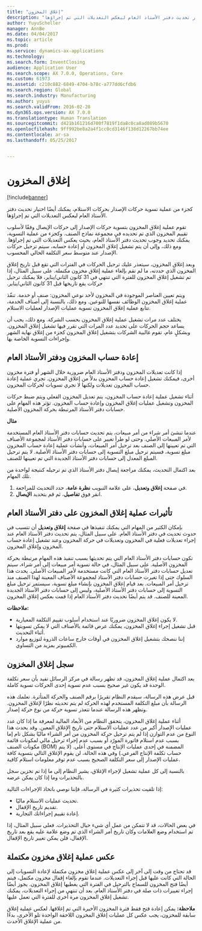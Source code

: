 ```yaml
---
title: "إغلاق المخزون"
description: "كجزء من عملية تسوية حركات الإصدار بحركات الاستلام، يمكنك أيضًا اختيار تحديث دفتر الأستاذ العام ليعكس التعديلات التي تم إجراؤها."
author: YuyuScheller
manager: AnnBe
ms.date: 04/04/2017
ms.topic: article
ms.prod: 
ms.service: dynamics-ax-applications
ms.technology: 
ms.search.form: InventClosing
audience: Application User
ms.search.scope: AX 7.0.0, Operations, Core
ms.custom: 61973
ms.assetid: c210c882-6849-4704-b78c-a777dd6cfdb6
ms.search.region: Global
ms.search.industry: Manufacturing
ms.author: yuyus
ms.search.validFrom: 2016-02-28
ms.dyn365.ops.version: AX 7.0.0
ms.translationtype: Human Translation
ms.sourcegitcommit: d421b161216d700f7819f1da8c0ca8ad089b5670
ms.openlocfilehash: 9ff992be8a2a4f1cc0cd3146f138d12267bb74ee
ms.contentlocale: ar-sa
ms.lasthandoff: 05/25/2017


---
```


# <a name="inventory-close"></a>إغلاق المخزون

[!include[banner](../includes/banner.md)]


كجزء من عملية تسوية حركات الإصدار بحركات الاستلام، يمكنك أيضًا اختيار تحديث دفتر الأستاذ العام ليعكس التعديلات التي تم إجراؤها.

تقوم عملية إغلاق المخزون بتسوية حركات الإصدار إلى حركات الإيصال وفقًا لأسلوب تقييم المخزون الذي تم تحديده في مجموعة نماذج الصنف. وكجزء من عملية التسوية، يمكنك تحديد وجوب تحديث دفتر الأستاذ العام، بحيث يعكس التعديلات التي تم إجراؤها. ومع ذلك، وإلى أن يتم تشغيل إغلاق المخزون أو إعادة حسابه، سيتم ترحيل حركات الإصدار عند متوسط سعر التكلفة الحالي المحسوب. 

وبعد إغلاق المخزون، سيتعذر عليك ترحيل الحركات في الفترات التي تقع قبل تاريخ إغلاق المخزون الذي حددته، ما لم تقم بإلغاء عملية إغلاق مخزون مكتملة. ‏‫على سبيل المثال، إذا تم تشغيل إغلاق المخزون للفترة التي تنتهي في 31 كانون الثاني/يناير، فلا يمكنك ترحيل حركات يقع تاريخها قبل 31 كانون الثاني/يناير. 

ويتم تعيين العناصر الموجودة في المخزون لأحد نوعي المخزون: صنف أو خدمة.‬ تنفّذ عملية إغلاق المخزون الوظائف نفسها للنوعين. ومع ذلك، بالنسبة إلى أصناف الخدمة، تتابع عملية إغلاق المخزون تسوية عمليات الإصدار لعمليات الاستلام. 

يختلف عدد مرات تشغيل عملية إغلاق المخزون بحسب الشركة. ومع ذلك، يجب أن يساعد حجم الحركات على تحديد عدد المرات التي تقرر فيها تشغيل إغلاق المخزون. وبشكلٍ عام، تقوم غالبية الشركات بتشغيل إغلاق المخزون كجزء من إغلاق نهاية الشهر وإجراءات التسوية الخاصة بها.

## <a name="inventory-recalculation-and-the-general-ledger"></a>إعادة حساب المخزون ودفتر الأستاذ العام
إذا كانت تعديلات المخزون ودفتر الأستاذ العام ضرورية خلال الشهر أو فترة مخزون أخرى، فيمكنك تشغيل إعادة حساب المخزون بدلاً من إغلاق المخزون. تجري عملية إعادة حساب المخزون تعديلات ولكنها لا تجري تسويات لحركات المخزون. 

أثناء تشغيل عملية إعادة حساب المخزون، يتم تعديل المخزون الفعلي ويتم ضبط حركات المخزون وتشغيل عمليات إغلاق المخزون وإعادة حساب المخزون. تؤثر هذه المهام على حسابات دفتر الأستاذ المرتبطة بحركة المخزون الأصلية. 

**مثال** 

عندما تنشئ أمر شراء من أمر مبيعات، يتم تحديث حسابات دفتر الأستاذ العام المستخدمة لأمر المبيعات الأصلي. وحتى لو طرأ تغيير على حسابات دفتر الأستاذ لمجموعة الأصناف التي تم تعيينها إلى الصنف بعد ترحيل أمر المبيعات، وأنشأت عملية إعادة حساب المخزون مبلغ تسوية، فسيتم ترحيل مبلغ التسوية إلى حسابات دفتر الأستاذ الأصلية. لا يتم ترحيل المبلغ المعدل إلى حسابات دفتر الأستاذ الجديدة التي تم تعيينها للصنف. 

بعد اكتمال التحديث، يمكنك مراجعة إيصال دفتر الأستاذ الذي تم ترحيله كنتيجة لواحدة من تلك المهام.

1.  في صفحة **إغلاق وتعديل**، على علامة التبويب **نظرة عامة**، حدد التحديث للمراجعة.
2.  انقر فوق **تفاصيل**، ثم قم بتحديد **الإيصال**.

## <a name="effects-of-the-inventory-close-process-on-the-general-ledger"></a>تأثيرات عملية إغلاق المخزون على دفتر الأستاذ العام
بإمكان الكثير من المهام التي يمكنك تنفيذها في صفحة **إغلاق وتعديل‬** أن تتسبب في حدوث تحديث في دفتر الأستاذ العام. على سبيل المثال، يتم تحديث دفتر الأستاذ العام عند إجراء تعديلات فعلية في المخزون وتعديلات في حركة المخزون وعند تشغيل إعادة حساب المخزون وإغلاق المخزون. 

تكون حسابات دفتر الأستاذ العام التي يتم تحديثها بسبب تنفيذ هذه المهام مرتبطة بحركة المخزون الأصلية. على سبيل المثال، في حالة تسوية أمر مبيعات إلى أمر شراء، سيتم تعديل حسابات دفتر الأستاذ العام التي كانت مستخدمة لأمر المبيعات الأصلي. يحدث هذا السلوك حتى إذا تغيرت حسابات دفتر الأستاذ لمجموعة الأصناف المعينة لهذا الصنف منذ ترحيل أمر المبيعات. بعد قيام إغلاق المخزون بإنشاء مبلغ تسوية، سيستمر ترحيل مبلغ التسوية إلى حسابات دفتر الأستاذ الأصلية، وليس إلى حسابات دفتر الأستاذ الجديدة المعينة للصنف. قد يتم أيضًا تحديث دفتر الأستاذ العام إذا قمت بعكس إغلاق المخزون. 

**ملاحظات:**

-   لا يكون إغلاق المخزون ضروريًا عند استخدام أسلوب تقييم التكلفة المعيارية.
-   قبل تشغيل إجراء إغلاق المخزون، يمكنك عرض قائمة بالأصناف التي لا يمكن تسويتها أثناء التحديث.
-   إننا ننصحك بتشغيل إغلاق المخزون في أوقات خارج ساعات الذروة لتوزيع موارد الكمبيوتر بمزيد من التساوي.

## <a name="the-inventory-close-log"></a> سجل إغلاق المخزون
بعد اكتمال عملية إغلاق المخزون، قد تظهر رسالة في مركز الرسائل تفيد بأن سعر تكلفة الوحدة قد يكون غير صحيح بسبب عدم تسوية إحدى الحركات تسوية كاملة. 

قبل عرض هذه الرسالة، سيقدم النظام تقريرًا برقم الصنف والحركة المتأثرة. تعلمك هذه الرسالة بأن مبلغ التكلفة المستخدم لهذه الحركة لم يتم تحديثه نظرًا لإغلاق المخزون. وتظهر هذه الرسالة عندما تتعذر تسوية حركة من نوع حركة إصدار. 

أثناء عملية إغلاق المخزون، يتحقق النظام من الأبعاد المالية لمعرفة ما إذا كان عدد عمليات الإصدار أكبر من عدد عمليات الاستلام حتى تاريخ الإغلاق المعين. وقد يحدث هذا النوع من عدم التوازن إذا لم يتم ترحيل حركة المخزون من أمر الشراء ماليًا بشكل تام إما بسبب عدم استلام فاتورة المورّد أو بسبب عدم إجراء ترحيل مالي لمكونات قائمة مكونات الصنف (BOM) المضمنة في إحدى عمليات الإنتاج في مستوى أعلى. ‏‫(لا يتم حساب تكلفة الإنتاج الفرعي.)‬ وفي هذه الحالة، لن يقوم الإغلاق التالي بتسوية كافة عمليات الإصدار إلى سعر التكلفة الصحيح بسبب عدم توفر معلومات استلام كافية. 

بالنسبة إلى كل عملية تشغيل لإجراء الإغلاق، يشير النظام إلى ما إذا تم تخزين سجل بالتحذيرات وما إذا كان يمكن عرضه. 

إذا تلقيت تحذيرات كثيرة في الرسالة، فإننا نوصي باتخاذ الإجراءات التالية:

-   تحديث عمليات الاستلام ماليًا.
-   تقديم تاريخ الإقفال.
-   إعادة تقييم إجراءاتك التجارية.

في بعض الحالات، قد لا تتمكن من عمل أي شيء حيال التحذيرات. فعلى سبيل المثال، إذا تم استخدام وضع العلامات وكان تاريخ أمر الشراء الذي تم وضع علامة عليه يقع بعد تاريخ الإقفال، فلن يمكن تغيير تاريخ الإقفال.

## <a name="reversing-a-completed-inventory-close"></a>عكس عملية إغلاق مخزون مكتملة
قد تحتاج من وقت إلى آخر إلى عكس عملية إغلاق مخزون مكتملة لإعادة التسويات إلى الحالة التي كانت عليها قبل إجراء التعديلات. عندما تقوم بإلغاء إقفال مخزون مكتمل، فيتم أيضًا فتح المخزون للسماح بالترحيل في الفترة التي يغطيها إغلاق المخزون. يجوز أيضًا إجراء تغييرات ذات صلة في دفتر الأستاذ العام. بعد أن تنتهي من إجراء التعديلات، يمكنك تشغيل إغلاق المخزون مرة أخرى للفترة التي تعمل عليها. 

**ملاحظة:** يمكن إعادة فتح فقط فترة المخزون الأخيرة التي تم إغلاقها. لعكس عملية إغلاق سابقة للمخزون، يجب عكس كل عمليات إغلاق المخزون اللاحقة الواحدة تلو الأخرى، بدءًا من عملية الإغلاق الأحدث.




